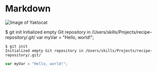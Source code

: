 # Markdown

![Image of Yaktocat](https://octodex.github.com/images/yaktocat.png)

$ git init
Initialized empty Git repository in /Users/skills/Projects/recipe-repository/.git/
var myVar = "Hello, world!";
```
$ git init
Initialized empty Git repository in /Users/skills/Projects/recipe-repository/.git/
```
``` javascript
var myVar = "Hello, world!";
```

